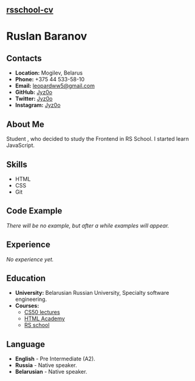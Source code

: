 ## __[rsschool-cv](https://jyz0o.github.io/rsschool-cv/cv)__

# __Ruslan Baranov__


## __Contacts__

- __Location:__ Mogilev, Belarus
- __Phone:__ +375 44 533-58-10
- __Email:__ leopardww5@gmail.com
- __GitHub:__ [Jyz0o](https://github.com/jyz0o)
- __Twitter:__ [Jyz0o](https://twitter.com/jyz0o)
- __Instagram:__ [Jyz0o](https://www.instagram.com/idkwhyhatemyself/)


## __About Me__

Student , who decided to study the Frontend in RS School. I started learn JavaScript.

## __Skills__

- HTML
- CSS
- Git

## __Code Example__


*There will be no example, but after a while examples will appear.*


## __Experience__

*No experience yet.*

## __Education__ 

- __University:__ Belarusian Russian University, Specialty software engineering.
- __Courses:__
  - [CS50 lectures](https://www.youtube.com/channel/UCcabW7890RKJzL968QWEykA)
  - [HTML Academy](https://www.htmlacademy.ru)
  - [RS school](https://rs.school/)



## __Language__

- __English__  -  Pre Intermediate (A2).
- __Russia__ - Native speaker.
- __Belarusian__ - Native speaker.

